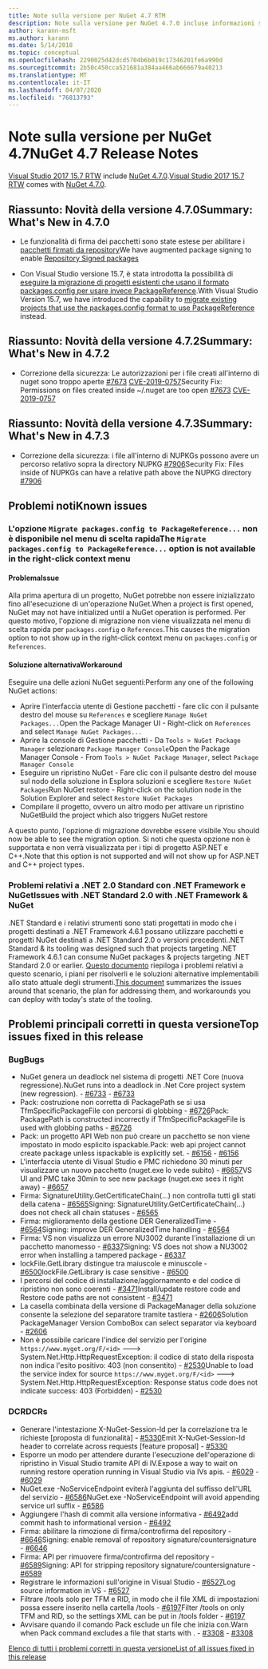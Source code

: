 ```yaml
---
title: Note sulla versione per NuGet 4.7 RTM
description: Note sulla versione per NuGet 4.7.0 incluse informazioni su problemi noti, correzioni di bug e DCR.
author: karann-msft
ms.author: karann
ms.date: 5/14/2018
ms.topic: conceptual
ms.openlocfilehash: 2290025d42dcd5704b6b019c17346201fe6a990d
ms.sourcegitcommit: 2b50c450cca521681a384aa466ab666679a40213
ms.translationtype: MT
ms.contentlocale: it-IT
ms.lasthandoff: 04/07/2020
ms.locfileid: "76813793"
---
```

# <a name="nuget-47-release-notes"></a><span data-ttu-id="a133a-103">Note sulla versione per NuGet 4.7</span><span class="sxs-lookup"><span data-stu-id="a133a-103">NuGet 4.7 Release Notes</span></span>

<span data-ttu-id="a133a-104">[Visual Studio 2017 15.7 RTW](https://www.visualstudio.com/news/releasenotes/vs2017-relnotes) include [NuGet 4.7.0](https://dist.nuget.org/win-x86-commandline/v4.7.0/nuget.exe).</span><span class="sxs-lookup"><span data-stu-id="a133a-104">[Visual Studio 2017 15.7 RTW](https://www.visualstudio.com/news/releasenotes/vs2017-relnotes) comes with [NuGet 4.7.0](https://dist.nuget.org/win-x86-commandline/v4.7.0/nuget.exe).</span></span>

## <a name="summary-whats-new-in-470"></a><span data-ttu-id="a133a-105">Riassunto: Novità della versione 4.7.0</span><span class="sxs-lookup"><span data-stu-id="a133a-105">Summary: What's New in 4.7.0</span></span>

* <span data-ttu-id="a133a-106">Le funzionalità di firma dei pacchetti sono state estese per abilitare i [pacchetti firmati da repository](https://github.com/NuGet/Home/wiki/Repository-Signatures)</span><span class="sxs-lookup"><span data-stu-id="a133a-106">We have augmented package signing to enable [Repository Signed packages](https://github.com/NuGet/Home/wiki/Repository-Signatures)</span></span>

* <span data-ttu-id="a133a-107">Con Visual Studio versione 15.7, è stata introdotta la possibilità di [eseguire la migrazione di progetti esistenti che usano il formato packages.config per usare invece PackageReference](../consume-packages/migrate-packages-config-to-package-reference.md).</span><span class="sxs-lookup"><span data-stu-id="a133a-107">With Visual Studio Version 15.7, we have introduced the capability to [migrate existing projects that use the packages.config format to use PackageReference](../consume-packages/migrate-packages-config-to-package-reference.md) instead.</span></span>

## <a name="summary-whats-new-in-472"></a><span data-ttu-id="a133a-108">Riassunto: Novità della versione 4.7.2</span><span class="sxs-lookup"><span data-stu-id="a133a-108">Summary: What's New in 4.7.2</span></span>

* <span data-ttu-id="a133a-109">Correzione della sicurezza: Le autorizzazioni per i file creati all'interno di nuget sono troppo aperte [#7673](https://github.com/NuGet/Home/issues/7673) [CVE-2019-0757](https://portal.msrc.microsoft.com/en-us/security-guidance/advisory/CVE-2019-0757)</span><span class="sxs-lookup"><span data-stu-id="a133a-109">Security Fix: Permissions on files created inside ~/.nuget are too open [#7673](https://github.com/NuGet/Home/issues/7673) [CVE-2019-0757](https://portal.msrc.microsoft.com/en-us/security-guidance/advisory/CVE-2019-0757)</span></span>

## <a name="summary-whats-new-in-473"></a><span data-ttu-id="a133a-110">Riassunto: Novità della versione 4.7.3</span><span class="sxs-lookup"><span data-stu-id="a133a-110">Summary: What's New in 4.7.3</span></span>

* <span data-ttu-id="a133a-111">Correzione della sicurezza: i file all'interno di NUPKGs possono avere un percorso relativo sopra la directory NUPKG [#7906](https://github.com/NuGet/Home/issues/7906)</span><span class="sxs-lookup"><span data-stu-id="a133a-111">Security Fix: Files inside of NUPKGs can have a relative path above the NUPKG directory [#7906](https://github.com/NuGet/Home/issues/7906)</span></span>

## <a name="known-issues"></a><span data-ttu-id="a133a-112">Problemi noti</span><span class="sxs-lookup"><span data-stu-id="a133a-112">Known issues</span></span>

### <a name="the-migrate-packagesconfig-to-packagereference-option-is-not-available-in-the-right-click-context-menu"></a><span data-ttu-id="a133a-113">L'opzione `Migrate packages.config to PackageReference...` non è disponibile nel menu di scelta rapida</span><span class="sxs-lookup"><span data-stu-id="a133a-113">The `Migrate packages.config to PackageReference...` option is not available in the right-click context menu</span></span>

#### <a name="issue"></a><span data-ttu-id="a133a-114">Problema</span><span class="sxs-lookup"><span data-stu-id="a133a-114">Issue</span></span>

<span data-ttu-id="a133a-115">Alla prima apertura di un progetto, NuGet potrebbe non essere inizializzato fino all'esecuzione di un'operazione NuGet.</span><span class="sxs-lookup"><span data-stu-id="a133a-115">When a project is first opened, NuGet may not have initialized until a NuGet operation is performed.</span></span> <span data-ttu-id="a133a-116">Per questo motivo, l'opzione di migrazione non viene visualizzata nel menu di scelta rapida per `packages.config` o `References`.</span><span class="sxs-lookup"><span data-stu-id="a133a-116">This causes the migration option to not show up in the right-click context menu on `packages.config` or `References`.</span></span>

#### <a name="workaround"></a><span data-ttu-id="a133a-117">Soluzione alternativa</span><span class="sxs-lookup"><span data-stu-id="a133a-117">Workaround</span></span>

<span data-ttu-id="a133a-118">Eseguire una delle azioni NuGet seguenti:</span><span class="sxs-lookup"><span data-stu-id="a133a-118">Perform any one of the following NuGet actions:</span></span>
* <span data-ttu-id="a133a-119">Aprire l'interfaccia utente di Gestione pacchetti - fare clic con il pulsante destro del mouse su `References` e scegliere `Manage NuGet Packages...`</span><span class="sxs-lookup"><span data-stu-id="a133a-119">Open the Package Manager UI - Right-click on `References` and select `Manage NuGet Packages...`</span></span>
* <span data-ttu-id="a133a-120">Aprire la console di Gestione pacchetti - Da `Tools > NuGet Package Manager` selezionare `Package Manager Console`</span><span class="sxs-lookup"><span data-stu-id="a133a-120">Open the Package Manager Console - From `Tools > NuGet Package Manager`, select `Package Manager Console`</span></span>
* <span data-ttu-id="a133a-121">Eseguire un ripristino NuGet - Fare clic con il pulsante destro del mouse sul nodo della soluzione in Esplora soluzioni e scegliere `Restore NuGet Packages`</span><span class="sxs-lookup"><span data-stu-id="a133a-121">Run NuGet restore - Right-click on the solution node in the Solution Explorer and select `Restore NuGet Packages`</span></span>
* <span data-ttu-id="a133a-122">Compilare il progetto, ovvero un altro modo per attivare un ripristino NuGet</span><span class="sxs-lookup"><span data-stu-id="a133a-122">Build the project which also triggers NuGet restore</span></span>

<span data-ttu-id="a133a-123">A questo punto, l'opzione di migrazione dovrebbe essere visibile.</span><span class="sxs-lookup"><span data-stu-id="a133a-123">You should now be able to see the migration option.</span></span> <span data-ttu-id="a133a-124">Si noti che questa opzione non è supportata e non verrà visualizzata per i tipi di progetto ASP.NET e C++.</span><span class="sxs-lookup"><span data-stu-id="a133a-124">Note that this option is not supported and will not show up for ASP.NET and C++ project types.</span></span>

### <a name="issues-with-net-standard-20-with-net-framework--nuget"></a><span data-ttu-id="a133a-125">Problemi relativi a .NET 2.0 Standard con .NET Framework e NuGet</span><span class="sxs-lookup"><span data-stu-id="a133a-125">Issues with .NET Standard 2.0 with .NET Framework & NuGet</span></span>

<span data-ttu-id="a133a-126">.NET Standard e i relativi strumenti sono stati progettati in modo che i progetti destinati a .NET Framework 4.6.1 possano utilizzare pacchetti e progetti NuGet destinati a .NET Standard 2.0 o versioni precedenti.</span><span class="sxs-lookup"><span data-stu-id="a133a-126">.NET Standard & its tooling was designed such that projects targeting .NET Framework 4.6.1 can consume NuGet packages & projects targeting .NET Standard 2.0 or earlier.</span></span> <span data-ttu-id="a133a-127">[Questo documento](https://github.com/dotnet/standard/issues/481) riepiloga i problemi relativi a questo scenario, i piani per risolverli e le soluzioni alternative implementabili allo stato attuale degli strumenti.</span><span class="sxs-lookup"><span data-stu-id="a133a-127">[This document](https://github.com/dotnet/standard/issues/481) summarizes the issues around that scenario, the plan for addressing them, and workarounds you can deploy with today's state of the tooling.</span></span>

## <a name="top-issues-fixed-in-this-release"></a><span data-ttu-id="a133a-128">Problemi principali corretti in questa versione</span><span class="sxs-lookup"><span data-stu-id="a133a-128">Top issues fixed in this release</span></span>

### <a name="bugs"></a><span data-ttu-id="a133a-129">Bug</span><span class="sxs-lookup"><span data-stu-id="a133a-129">Bugs</span></span>

* <span data-ttu-id="a133a-130">NuGet genera un deadlock nel sistema di progetti .NET Core (nuova regressione).</span><span class="sxs-lookup"><span data-stu-id="a133a-130">NuGet runs into a deadlock in .Net Core project system (new regression).</span></span><span data-ttu-id="a133a-131"> - [#6733](https://github.com/NuGet/Home/issues/6733)</span><span class="sxs-lookup"><span data-stu-id="a133a-131"> - [#6733](https://github.com/NuGet/Home/issues/6733)</span></span>
* <span data-ttu-id="a133a-132">Pack: costruzione non corretta di PackagePath se si usa TfmSpecificPackageFile con percorsi di globbing - [#6726](https://github.com/NuGet/Home/issues/6726)</span><span class="sxs-lookup"><span data-stu-id="a133a-132">Pack: PackagePath is constructed incorrectly if TfmSpecificPackageFile is used with globbing paths - [#6726](https://github.com/NuGet/Home/issues/6726)</span></span>
* <span data-ttu-id="a133a-133">Pack: un progetto API Web non può creare un pacchetto se non viene impostato in modo esplicito ispackable.</span><span class="sxs-lookup"><span data-stu-id="a133a-133">Pack: web api project cannot create package unless ispackable is explicitly set.</span></span><span data-ttu-id="a133a-134"> - [#6156](https://github.com/NuGet/Home/issues/6156)</span><span class="sxs-lookup"><span data-stu-id="a133a-134"> - [#6156](https://github.com/NuGet/Home/issues/6156)</span></span>
* <span data-ttu-id="a133a-135">L'interfaccia utente di Visual Studio e PMC richiedono 30 minuti per visualizzare un nuovo pacchetto (nuget.exe lo vede subito) - [#6657](https://github.com/NuGet/Home/issues/6657)</span><span class="sxs-lookup"><span data-stu-id="a133a-135">VS UI and PMC take 30min to see new package (nuget.exe sees it right away) - [#6657](https://github.com/NuGet/Home/issues/6657)</span></span>
* <span data-ttu-id="a133a-136">Firma:  SignatureUtility.GetCertificateChain(...) non controlla tutti gli stati della catena - [#6565](https://github.com/NuGet/Home/issues/6565)</span><span class="sxs-lookup"><span data-stu-id="a133a-136">Signing:  SignatureUtility.GetCertificateChain(...) does not check all chain statuses - [#6565](https://github.com/NuGet/Home/issues/6565)</span></span>
* <span data-ttu-id="a133a-137">Firma: miglioramento della gestione DER GeneralizedTime - [#6564](https://github.com/NuGet/Home/issues/6564)</span><span class="sxs-lookup"><span data-stu-id="a133a-137">Signing:  improve DER GeneralizedTime handling - [#6564](https://github.com/NuGet/Home/issues/6564)</span></span>
* <span data-ttu-id="a133a-138">Firma: VS non visualizza un errore NU3002 durante l'installazione di un pacchetto manomesso - [#6337](https://github.com/NuGet/Home/issues/6337)</span><span class="sxs-lookup"><span data-stu-id="a133a-138">Signing: VS does not show a NU3002 error when installing a tampered package - [#6337](https://github.com/NuGet/Home/issues/6337)</span></span>
* <span data-ttu-id="a133a-139">lockFile.GetLibrary distingue tra maiuscole e minuscole - [#6500](https://github.com/NuGet/Home/issues/6500)</span><span class="sxs-lookup"><span data-stu-id="a133a-139">lockFile.GetLibrary is case sensitive - [#6500](https://github.com/NuGet/Home/issues/6500)</span></span>
* <span data-ttu-id="a133a-140">I percorsi del codice di installazione/aggiornamento e del codice di ripristino non sono coerenti - [#3471](https://github.com/NuGet/Home/issues/3471)</span><span class="sxs-lookup"><span data-stu-id="a133a-140">Install/update restore code and Restore code paths are not consistent - [#3471](https://github.com/NuGet/Home/issues/3471)</span></span>
* <span data-ttu-id="a133a-141">La casella combinata della versione di PackageManager della soluzione consente la selezione del separatore tramite tastiera - [#2606](https://github.com/NuGet/Home/issues/2606)</span><span class="sxs-lookup"><span data-stu-id="a133a-141">Solution PackageManager Version ComboBox can select separator via keyboard - [#2606](https://github.com/NuGet/Home/issues/2606)</span></span>
* <span data-ttu-id="a133a-142">Non è possibile caricare l'indice del servizio per l'origine `https://www.myget.org/F/<id>` ---> System.Net.Http.HttpRequestException: il codice di stato della risposta non indica l'esito positivo: 403 (non consentito) - [#2530](https://github.com/NuGet/Home/issues/2530)</span><span class="sxs-lookup"><span data-stu-id="a133a-142">Unable to load the service index for source `https://www.myget.org/F/<id>` ---> System.Net.Http.HttpRequestException: Response status code does not indicate success: 403 (Forbidden) - [#2530](https://github.com/NuGet/Home/issues/2530)</span></span>

### <a name="dcrs"></a><span data-ttu-id="a133a-143">DCR</span><span class="sxs-lookup"><span data-stu-id="a133a-143">DCRs</span></span>

* <span data-ttu-id="a133a-144">Generare l'intestazione X-NuGet-Session-Id per la correlazione tra le richieste [proposta di funzionalità] - [#5330](https://github.com/NuGet/Home/issues/5330)</span><span class="sxs-lookup"><span data-stu-id="a133a-144">Emit X-NuGet-Session-Id header to correlate across requests [feature proposal] - [#5330](https://github.com/NuGet/Home/issues/5330)</span></span>
* <span data-ttu-id="a133a-145">Esporre un modo per attendere durante l'esecuzione dell'operazione di ripristino in Visual Studio tramite API di IV.</span><span class="sxs-lookup"><span data-stu-id="a133a-145">Expose a way to wait on running restore operation running in Visual Studio via IVs apis.</span></span><span data-ttu-id="a133a-146"> - [#6029](https://github.com/NuGet/Home/issues/6029)</span><span class="sxs-lookup"><span data-stu-id="a133a-146"> - [#6029](https://github.com/NuGet/Home/issues/6029)</span></span>
* <span data-ttu-id="a133a-147">NuGet.exe -NoServiceEndpoint eviterà l'aggiunta del suffisso dell'URL del servizio - [#6586](https://github.com/NuGet/Home/issues/6586)</span><span class="sxs-lookup"><span data-stu-id="a133a-147">NuGet.exe -NoServiceEndpoint will avoid appending service url suffix - [#6586](https://github.com/NuGet/Home/issues/6586)</span></span>
* <span data-ttu-id="a133a-148">Aggiungere l'hash di commit alla versione informativa - [#6492](https://github.com/NuGet/Home/issues/6492)</span><span class="sxs-lookup"><span data-stu-id="a133a-148">add commit hash to informational version - [#6492](https://github.com/NuGet/Home/issues/6492)</span></span>
* <span data-ttu-id="a133a-149">Firma: abilitare la rimozione di firma/controfirma del repository - [#6646](https://github.com/NuGet/Home/issues/6646)</span><span class="sxs-lookup"><span data-stu-id="a133a-149">Signing:  enable removal of repository signature/countersignature - [#6646](https://github.com/NuGet/Home/issues/6646)</span></span>
* <span data-ttu-id="a133a-150">Firma: API per rimuovere firma/controfirma del repository - [#6589](https://github.com/NuGet/Home/issues/6589)</span><span class="sxs-lookup"><span data-stu-id="a133a-150">Signing:  API for stripping repository signature/countersignature - [#6589](https://github.com/NuGet/Home/issues/6589)</span></span>
* <span data-ttu-id="a133a-151">Registrare le informazioni sull'origine in Visual Studio - [#6527](https://github.com/NuGet/Home/issues/6527)</span><span class="sxs-lookup"><span data-stu-id="a133a-151">Log source information in VS - [#6527](https://github.com/NuGet/Home/issues/6527)</span></span>
* <span data-ttu-id="a133a-152">Filtrare /tools solo per TFM e RID, in modo che il file XML di impostazioni possa essere inserito nella cartella /tools - [#6197](https://github.com/NuGet/Home/issues/6197)</span><span class="sxs-lookup"><span data-stu-id="a133a-152">Filter /tools on only TFM and RID, so the settings XML can be put in /tools folder - [#6197](https://github.com/NuGet/Home/issues/6197)</span></span>
* <span data-ttu-id="a133a-153">Avvisare quando il comando Pack esclude un file che inizia con.</span><span class="sxs-lookup"><span data-stu-id="a133a-153">Warn when Pack command excludes a file that starts with .</span></span><span data-ttu-id="a133a-154">  - [#3308](https://github.com/NuGet/Home/issues/3308)</span><span class="sxs-lookup"><span data-stu-id="a133a-154">  - [#3308](https://github.com/NuGet/Home/issues/3308)</span></span>

[<span data-ttu-id="a133a-155">Elenco di tutti i problemi corretti in questa versione</span><span class="sxs-lookup"><span data-stu-id="a133a-155">List of all issues fixed in this release</span></span>](https://github.com/NuGet/Home/issues?q=is%3Aissue+is%3Aclosed+milestone%3A%224.7")

